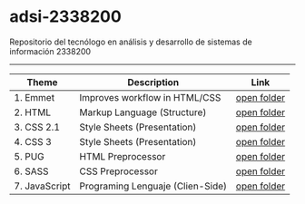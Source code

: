 # adsi-2338200
Repositorio del tecnólogo en análisis y desarrollo de sistemas de información 2338200
______

| Theme | Description | Link
| --- | --- | --- |
| 1. Emmet      | Improves workflow in HTML/CSS     | [open folder](01-emmet/)      |
| 2. HTML       | Markup Language (Structure)       | [open folder](02-html/)       |
| 3. CSS 2.1    | Style Sheets (Presentation)       | [open folder](03-css/)        |
| 4. CSS 3      | Style Sheets (Presentation)       | [open folder](04-css3/)       |
| 5. PUG        | HTML Preprocessor                 | [open folder](05-pug/)        |
| 6. SASS       | CSS Preprocessor                  | [open folder](06-sass/)       |
| 7. JavaScript | Programing Lenguaje (Clien-Side)  | [open folder](07-javascript/) |
